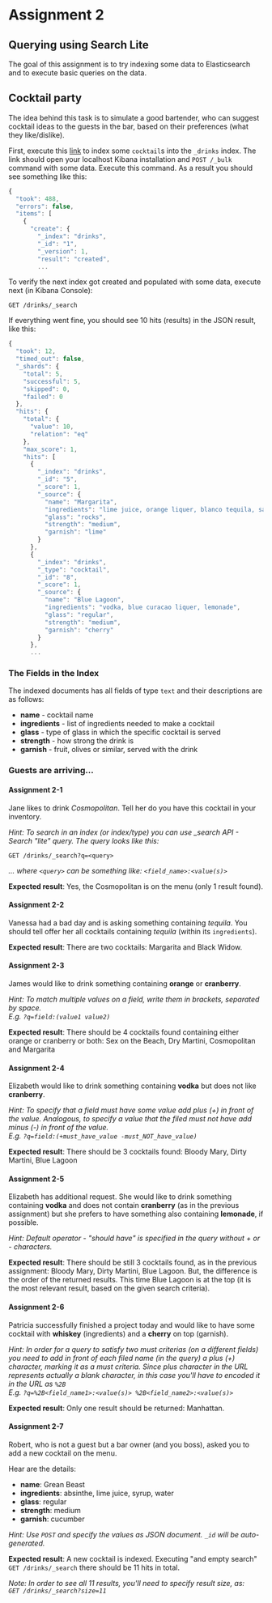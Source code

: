 # Assignment 2

## Querying using Search Lite

The goal of this assignment is to try indexing some data to Elasticsearch and to execute basic
queries on the data.

## Cocktail party

The idea behind this task is to simulate a good bartender, who can suggest cocktail ideas to the guests
in the bar, based on their preferences (what they like/dislike).

First, execute this [link](http://localhost:5601/app/kibana#/dev_tools/console?load_from=https:%2F%2Fraw.githubusercontent.com%2Fdeavensoft%2Fes-workshop-deavensoft%2Fmaster%2Fassignments%2Fcocktails-bulk-create.txt)
to index some `cocktail`s into the `_drinks` index. The link should open your localhost Kibana installation
and `POST /_bulk` command with some data. Execute this command. As a result you should see something like this:

```javascript
{
  "took": 488,
  "errors": false,
  "items": [
    {
      "create": {
        "_index": "drinks",
        "_id": "1",
        "_version": 1,
        "result": "created",
        ...
```

To verify the next index got created and populated with some data, execute next (in Kibana Console):

`GET /drinks/_search`

If everything went fine, you should see 10 hits (results) in the JSON result, like this:

```javascript
{
  "took": 12,
  "timed_out": false,
  "_shards": {
    "total": 5,
    "successful": 5,
    "skipped": 0,
    "failed": 0
  },
  "hits": {
    "total": {
      "value": 10, 
      "relation": "eq"
    },
    "max_score": 1,
    "hits": [
      {
        "_index": "drinks",
        "_id": "5",
        "_score": 1,
        "_source": {
          "name": "Margarita",
          "ingredients": "lime juice, orange liquer, blanco tequila, salt",
          "glass": "rocks",
          "strength": "medium",
          "garnish": "lime"
        }
      },
      {
        "_index": "drinks",
        "_type": "cocktail",
        "_id": "8",
        "_score": 1,
        "_source": {
          "name": "Blue Lagoon",
          "ingredients": "vodka, blue curacao liquer, lemonade",
          "glass": "regular",
          "strength": "medium",
          "garnish": "cherry"
        }
      },
      ...
```

### The Fields in the Index

The indexed documents has all fields of type `text` and their descriptions are as follows:
* **name** - cocktail name
* **ingredients** - list of ingredients needed to make a cocktail
* **glass** - type of glass in which the specific cocktail is served
* **strength** - how strong the drink is
* **garnish** - fruit, olives or similar, served with the drink

### Guests are arriving...

#### Assignment 2-1
Jane likes to drink *Cosmopolitan*. Tell her do you have this cocktail in your inventory.

*Hint: To search in an index (or index/type) you can use _search API - Search "lite" query. 
The query looks like this:*

    GET /drinks/_search?q=<query> 
 
*... where `<query>` can be something like: `<field_name>:<value(s)>`*
 
**Expected result**: Yes, the Cosmopolitan is on the menu (only 1 result found).
 
 
#### Assignment 2-2
Vanessa had a bad day and is asking something containing *tequila*. You should 
tell offer her all cocktails containing *tequila* (within its `ingredients`).
 
**Expected result**: There are two cocktails: Margarita and Black Widow.
 
 
#### Assignment 2-3
James would like to drink something containing **orange** or **cranberry**.
  
*Hint: To match multiple values on a field, write them in brackets, separated by space.   
E.g. `?q=field:(value1 value2)`*
  
**Expected result**: There should be 4 cocktails found containing either orange or cranberry or both: 
Sex on the Beach, Dry Martini, Cosmopolitan and Margarita
  
   
#### Assignment 2-4
Elizabeth would like to drink something containing **vodka** but does not like **cranberry**.
 
*Hint: To specify that a field must have some value add plus (+) in front of the value. Analogous, 
to specify a value that the filed must not have add minus (-) in front of the value.   
E.g. `?q=field:(+must_have_value -must_NOT_have_value)`*
  
**Expected result**: There should be 3 cocktails found: 
Bloody Mary, Dirty Martini, Blue Lagoon


#### Assignment 2-5
Elizabeth has additional request. She would like to drink something containing **vodka** 
and does not contain **cranberry** (as in the previous assignment) but she prefers to have 
something also containing **lemonade**, if possible.

*Hint: Default operator - "should have" is specified in the query without + or - characters.*
  
**Expected result**: There should be still 3 cocktails found, as in the previous assignment: 
Bloody Mary, Dirty Martini, Blue Lagoon. But, the difference is the order of the returned results.
This time Blue Lagoon is at the top (it is the most relevant result, based on the given search criteria).


#### Assignment 2-6
Patricia successfully finished a project today and would like to have some cocktail with 
**whiskey** (ingredients) and a **cherry** on top (garnish).

*Hint: In order for a query to satisfy two must criterias (on a different fields)
you need to add in front of each filed name (in the query) a plus (+) character, 
marking it as a must criteria. Since plus character in the URL represents actually a blank character,
in this case you'll have to encoded it in the URL as `%2B`   
E.g. `?q=%2B<field_name1>:<value(s)> %2B<field_name2>:<value(s)>`*

**Expected result**: Only one result should be returned: Manhattan.


#### Assignment 2-7
Robert, who is not a guest but a bar owner (and you boss), asked you to add a new cocktail on the menu.

Hear are the details:   
* **name**: Grean Beast
* **ingredients**: absinthe, lime juice, syrup, water
* **glass**: regular
* **strength**: medium
* **garnish**: cucumber

*Hint: Use `POST` and specify the values as JSON document. `_id` will be auto-generated.*

**Expected result**: A new cocktail is indexed. Executing "and empty search" `GET /drinks/_search`
there should be 11 hits in total.

*Note: In order to see all 11 results, you'll need to specify result size, as:   
`GET /drinks/_search?size=11`*
